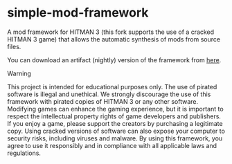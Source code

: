 # simple-mod-framework

A mod framework for HITMAN 3 (this fork supports the use of a cracked HITMAN 3 game) that allows the automatic synthesis of mods from source files.

You can download an artifact (nightly) version of the framework from [here](https://nightly.link/EverythingSuckz/simple-mod-framework-crack-fix/workflows/artifact/main/Output.zip).

> [!WARNING]
> This project is intended for educational purposes only. The use of pirated software is illegal and unethical. We strongly discourage the use of this framework with pirated copies of HITMAN 3 or any other software. 
> Modifying games can enhance the gaming experience, but it is important to respect the intellectual property rights of game developers and publishers. If you enjoy a game, please support the creators by purchasing a legitimate copy. Using cracked versions of software can also expose your computer to security risks, including viruses and malware.
> By using this framework, you agree to use it responsibly and in compliance with all applicable laws and regulations.
